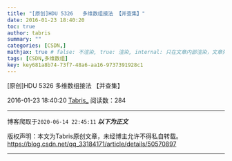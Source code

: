 ```yaml
---
title: "[原创]HDU 5326   多维数组接法 【并查集】"
date: 2016-01-23 18:40:20
toc: true
author: tabris
summary: ""
categories: [CSDN,]
mathjax: true # false: 不渲染, true: 渲染, internal: 只在文章内部渲染，文章列表中不渲染
tags: [CSDN,多维数组]
key: key681a8b74-73f7-48a6-aa16-9737391928c1
---
```


[原创]HDU 5326   多维数组接法 【并查集】

2016-01-23 18:40:20  [Tabris_](https://me.csdn.net/qq_33184171) 阅读数：284

---

博客爬取于`2020-06-14 22:45:11`
***以下为正文***

版权声明：本文为Tabris原创文章，未经博主允许不得私自转载。
https://blog.csdn.net/qq_33184171/article/details/50570897

<!-- more -->

---

